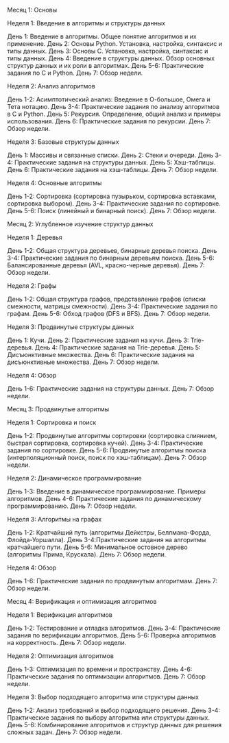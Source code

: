 Месяц 1: Основы

Неделя 1: Введение в алгоритмы и структуры данных

День 1: Введение в алгоритмы. Общее понятие алгоритмов и их применение.
День 2: Основы Python. Установка, настройка, синтаксис и типы данных.
День 3: Основы C. Установка, настройка, синтаксис и типы данных.
День 4: Введение в структуры данных. Обзор основных структур данных и их роли в алгоритмах.
День 5-6: Практические задания по C и Python.
День 7: Обзор недели.

Неделя 2: Анализ алгоритмов

День 1-2: Асимптотический анализ: Введение в О-большое, Омега и Тета нотацию.
День 3-4: Практические задания по анализу алгоритмов в C и Python.
День 5: Рекурсия. Определение, общий анализ и примеры использования.
День 6: Практические задания по рекурсии.
День 7: Обзор недели.

Неделя 3: Базовые структуры данных

День 1: Массивы и связанные списки.
День 2: Стеки и очереди.
День 3-4: Практические задания на структуры данных.
День 5: Хэш-таблицы.
День 6: Практические задания на хэш-таблицы.
День 7: Обзор недели.

Неделя 4: Основные алгоритмы

День 1-2: Сортировка (сортировка пузырьком, сортировка вставками, сортировка выбором).
День 3-4: Практические задания по сортировке.
День 5-6: Поиск (линейный и бинарный поиск).
День 7: Обзор недели.

Месяц 2: Углубленное изучение структур данных

Неделя 1: Деревья

День 1-2: Общая структура деревьев, бинарные деревья поиска.
День 3-4: Практические задания по бинарным деревьям поиска.
День 5-6: Балансированные деревья (AVL, красно-черные деревья).
День 7: Обзор недели.

Неделя 2: Графы

День 1-2: Общая структура графов, представление графов (списки смежности, матрицы смежности).
День 3-4: Практические задания по графам.
День 5-6: Обход графов (DFS и BFS).
День 7: Обзор недели.

Неделя 3: Продвинутые структуры данных

День 1: Кучи.
День 2: Практические задания на кучи.
День 3: Trie-деревья.
День 4: Практические задания на Trie-деревья.
День 5: Дисъюнктивные множества.
День 6: Практические задания на дисъюнктивные множества.
День 7: Обзор недели.

Неделя 4: Обзор

День 1-6: Практические задания на структуры данных.
День 7: Обзор недели.

Месяц 3: Продвинутые алгоритмы

Неделя 1: Сортировка и поиск

День 1-2: Продвинутые алгоритмы сортировки (сортировка слиянием, быстрая сортировка, сортировка кучей).
День 3-4: Практические задания по сортировке.
День 5-6: Продвинутые алгоритмы поиска (интерполяционный поиск, поиск по хэш-таблицам).
День 7: Обзор недели.

Неделя 2: Динамическое программирование

День 1-3: Введение в динамическое программирование. Примеры алгоритмов.
День 4-6: Практические задания по динамическому программированию.
День 7: Обзор недели.

Неделя 3: Алгоритмы на графах

День 1-2: Кратчайший путь (алгоритмы Дейкстры, Беллмана-Форда, Флойда-Уоршалла).
День 3-4:Практические задания на алгоритмы кратчайшего пути.
День 5-6: Минимальное остовное дерево (алгоритмы Прима, Крускала).
День 7: Обзор недели.

Неделя 4: Обзор

День 1-6: Практические задания по продвинутым алгоритмам.
День 7: Обзор недели.

Месяц 4: Верификация и оптимизация алгоритмов

Неделя 1: Верификация алгоритмов

День 1-2: Тестирование и отладка алгоритмов.
День 3-4: Практические задания по верификации алгоритмов.
День 5-6: Проверка алгоритмов на корректность.
День 7: Обзор недели.

Неделя 2: Оптимизация алгоритмов

День 1-3: Оптимизация по времени и пространству.
День 4-6: Практические задания по оптимизации алгоритмов.
День 7: Обзор недели.

Неделя 3: Выбор подходящего алгоритма или структуры данных

День 1-2: Анализ требований и выбор подходящего решения.
День 3-4: Практические задания по выбору алгоритма или структуры данных.
День 5-6: Комбинирование алгоритмов и структур данных для решения сложных задач.
День 7: Обзор недели.
